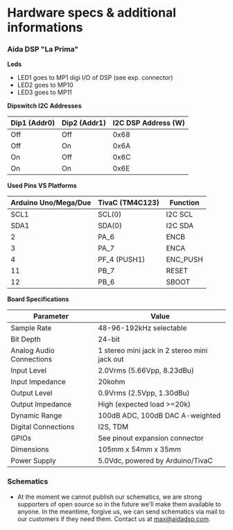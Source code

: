 # Hardware specs & additional informations

### Aida DSP "La Prima"

__Leds__
- LED1 goes to MP1 digi I/O of DSP (see exp. connector)
- LED2 goes to MP10
- LED3 goes to MP11

__Dipswitch I2C Addresses__

Dip1 (Addr0) | Dip2 (Addr1) | I2C DSP Address (W)
------------ | ------------ | -------------------
Off | Off | 0x68
Off | On | 0x6A
On | Off | 0x6C
On | On | 0x6E

__Used Pins VS Platforms__

Arduino Uno/Mega/Due | TivaC (TM4C123) | Function
-------------------- | --------------- | -------- 
SCL1 | SCL(0) | I2C SCL
SDA1 | SDA(0) | I2C SDA
2 | PA_6 | ENCB
3 | PA_7 | ENCA
4 | PF_4 (PUSH1) | ENC_PUSH
11 | PB_7 | RESET
12 | PB_6 | SBOOT

__Board Specifications__

Parameter | Value
-------------------- | -----
Sample Rate | 48-96-192kHz selectable 
Bit Depth | 24-bit 
Analog Audio Connections | 1 stereo mini jack in 2 stereo mini jack out
Input Level | 2.0Vrms (5.66Vpp, 8.23dBu)
Input Impedance | 20kohm
Output Level | 0.9Vrms (2.5Vpp, 1.30dBu) 
Output Impedance | High (expected load >=20k)
Dynamic Range | 100dB ADC, 100dB DAC A-weighted
Digital Connections | I2S, TDM
GPIOs | See pinout expansion connector 
Dimensions | 105mm x 54mm x 35mm
Power Supply | 5.0Vdc, powered by Arduino/TivaC

### Schematics
* At the moment we cannot publish our schematics, we are strong supporters
of open source so in the future we'll make them available to anyone. In the meantime,
forgive us, we can send schematics via mail to our customers if they need them. Contact us at max@aidadsp.com.







